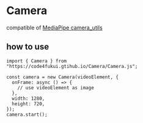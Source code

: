 # Camera
 
compatible of [MediaPipe camera_utils](https://www.npmjs.com/package/@mediapipe/camera_utils)

## how to use

```
import { Camera } from "https://code4fukui.gtihub.io/Camera/Camera.js";

const camera = new Camera(videoElement, {
  onFrame: async () => {
    // use videoElement as image
  },
  width: 1280,
  height: 720,
});
camera.start();
```

